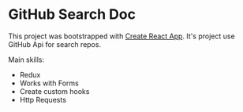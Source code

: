 # GitHub Search Doc

This project was bootstrapped with [Create React App](https://github.com/facebook/create-react-app).
It's project use GitHub Api for search repos.

Main skills:
- Redux
- Works with Forms
- Create custom hooks
- Http Requests 
